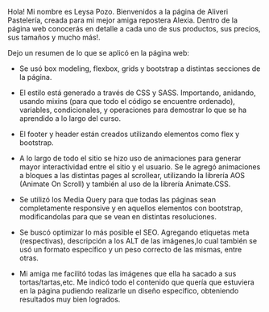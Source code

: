 Hola! Mi nombre es Leysa Pozo. Bienvenidos a la página de Aliveri Pastelería, creada para mi mejor amiga repostera Alexia.
Dentro de la página web conocerás en detalle a cada uno de sus productos, sus precios, sus tamaños y mucho más!.

Dejo un resumen de lo que se aplicó en la página web:

- Se usó box modeling, flexbox, grids y bootstrap a distintas secciones de la página.

- El estilo está generado a través de CSS y SASS. Importando, anidando, usando mixins (para que todo el código se encuentre ordenado), variables, condicionales, y operaciones para demostrar lo que se ha aprendido a lo largo del curso.

- El footer y header están creados utilizando elementos como flex y bootstrap.

- A lo largo de todo el sitio se hizo uso de animaciones para generar mayor interactividad entre el sitio y el usuario. Se le agregó animaciones a bloques a las distintas pages al scrollear, utilizando la librería AOS (Animate On Scroll) y también al uso de la librería Animate.CSS.

- Se utilizó los Media Query para que todas las páginas sean completamente responsive y en aquellos elementos con bootstrap,  modificandolas para que se vean en distintas resoluciones.

- Se buscó optimizar lo más posible el SEO. Agregando etiquetas meta (respectivas), descripción a los ALT de las imágenes,lo cual también se usó un formato específico y un peso correcto de las mismas, entre otras.

- Mi amiga me facilitó todas las imágenes que ella ha sacado a sus tortas/tartas,etc. Me indicó todo el contenido que quería que estuviera en la página pudiendo realizarle un diseño específico, obteniendo resultados muy bien logrados.

